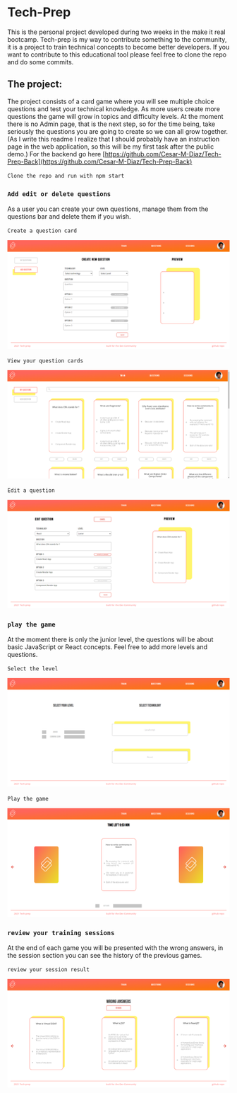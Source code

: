 # Tech-Prep

This is the personal project developed during two weeks in the make it real bootcamp.
Tech-prep is my way to contribute something to the community, it is a project to train technical concepts to become better developers.
If you want to contribute to this educational tool please feel free to clone the repo and do some commits.

## The project:

The project consists of a card game where you will see multiple choice questions and test your technical knowledge. As more users create more questions the game will grow in topics and difficulty levels.
At the moment there is no Admin page, that is the next step, so for the time being, take seriously the questions you are going to create so we can all grow together.
(As I write this readme I realize that I should probably have an instruction page in the web application, so this will be my first task after the public demo.)
For the backend go here [https://github.com/Cesar-M-Diaz/Tech-Prep-Back](https://github.com/Cesar-M-Diaz/Tech-Prep-Back)

`Clone the repo and run with npm start`

### `Add edit or delete questions`

As a user you can create your own questions, manage them from the questions bar and delete them if you wish.

`Create a question card`

![](public/images-readme/create%20question.PNG)

`View your question cards`

![](public/images-readme/questions.PNG)

`Edit a question`

![](public/images-readme/edit.PNG)

### `play the game`

At the moment there is only the junior level, the questions will be about basic JavaScript or React concepts. Feel free to add more levels and questions.

`Select the level`

![](public/images-readme/level.PNG)

`Play the game`

![](public/images-readme/game.PNG)

### `review your training sessions`

At the end of each game you will be presented with the wrong answers, in the session section you can see the history of the previous games.

`review your session result`

![](public/images-readme/sessions.PNG)
